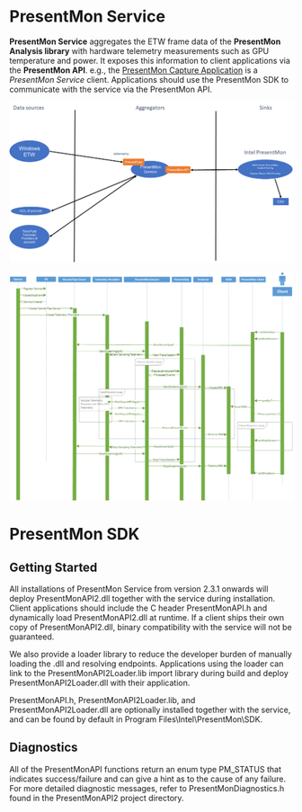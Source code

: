 # PresentMon Service

**PresentMon Service** aggregates the ETW frame data of the **PresentMon Analysis library** with hardware telemetry measurements such as GPU temperature and power.  It exposes this information to client applications via the **PresentMon API**.  e.g., the [PresentMon Capture Application](README-CaptureApplication.md) is a *PresentMon Service* client. Applications should use the PresentMon SDK to communicate with the service via the PresentMon API.

![Architecture](IntelPresentMon/docs/images/PresentMonServiceArchitecture.PNG)

![PresentMon2_Sequence_Diagram](IntelPresentMon/docs/images/PresentMonService_Sequence_Diagram.png)

# PresentMon SDK

## Getting Started

All installations of PresentMon Service from version 2.3.1 onwards will deploy PresentMonAPI2.dll together with the service during installation. Client applications should include the C header PresentMonAPI.h and dynamically load PresentMonAPI2.dll at runtime. If a client ships their own copy of PresentMonAPI2.dll, binary compatibility with the service will not be guaranteed.

We also provide a loader library to reduce the developer burden of manually loading the .dll and resolving endpoints. Applications using the loader can link to the PresentMonAPI2Loader.lib import library during build and deploy PresentMonAPI2Loader.dll with their application.

PresentMonAPI.h, PresentMonAPI2Loader.lib, and PresentMonAPI2Loader.dll are optionally installed together with the service, and can be found by default in Program Files\Intel\PresentMon\SDK.

## Diagnostics

All of the PresentMonAPI functions return an enum type PM_STATUS that indicates success/failure and can give a hint as to the cause of any failure. For more detailed diagnostic messages, refer to PresentMonDiagnostics.h found in the PresentMonAPI2 project directory.